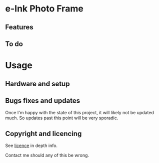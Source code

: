 # e-Ink Photo Frame


## Features


## To do


# Usage
## Hardware and setup

## Bugs fixes and updates
Once I'm happy with the state of this project, it will likely not be updated much. So updates past this point will be very sporadic.

## Copyright and licencing

See [licence](license.txt) in depth info.

Contact me should any of this be wrong.

